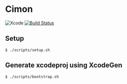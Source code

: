 # Cimon

![Xcode](https://img.shields.io/badge/Xcode-11.0-blue.svg)
[![Build Status](https://app.bitrise.io/app/d5f64794db0e2d79/status.svg?token=0XfnhDJDJK1gTduT-8wzSw&branch=master)](https://app.bitrise.io/app/d5f64794db0e2d79)

## Setup

```hcl
$ ./scripts/setup.sh
```

## Generate xcodeproj using XcodeGen

```hcl
$ ./scripts/bootstrap.sh
```
